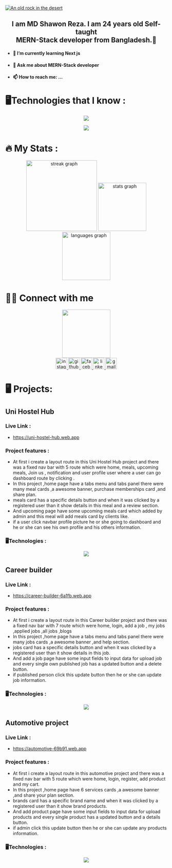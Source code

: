 




[![An old rock in the desert](https://i.ibb.co/jWBTd6g/Purple-Abstract-Graphic-Design-Linked-In-Article-Cover-Image.png "Shiprock, New Mexico by Beau Rogers")](https://www.flickr.com/photos/beaurogers/31833779864/in/photolist-Qv3rFw-34mt9F-a9Cmfy-5Ha3Zi-9msKdv-o3hgjr-hWpUte-4WMsJ1-KUQ8N-deshUb-vssBD-6CQci6-8AFCiD-zsJWT-nNfsgB-dPDwZJ-bn9JGn-5HtSXY-6CUhAL-a4UTXB-ugPum-KUPSo-fBLNm-6CUmpy-4WMsc9-8a7D3T-83KJev-6CQ2bK-nNusHJ-a78rQH-nw3NvT-7aq2qf-8wwBso-3nNceh-ugSKP-4mh4kh-bbeeqH-a7biME-q3PtTf-brFpgb-cg38zw-bXMZc-nJPELD-f58Lmo-bXMYG-bz8AAi-bxNtNT-bXMYi-bXMY6-bXMYv)



<div >
<h2 align="center">I am MD Shawon Reza. I am 24 years old Self-taught <br> MERN-Stack developer from Bangladesh.🚀</h2>
<ul>
<li> <h4>🌱 I’m currently learning Next js</h4> </li>
<li> <h4> 💬 Ask me about MERN-Stack developer</h4></li>
<li>  <h4>📫 How to reach me: ... </h4></li>
</ul>
</div>


 # 🖥️Technologies that I know :
<!-- <h1>🖥️Technologies that I know :</h1> -->
<p align="center">
  <a href="https://skillicons.dev">
    <img src="https://skillicons.dev/icons?i=react,js,html,css,tailwind,materialui&perline=6" />
  </a>
</p>
<p align="center" >
  <a href="https://skillicons.dev">
    <img src="https://skillicons.dev/icons?i=nodejs,mongodb,firebase,github,figma&perline=6" />
  </a>
</p>


# 🔥   My Stats :
<!-- <h1 align="left">🔥   My Stats :</h1> -->

<div align="center">
  <img src="https://streak-stats.demolab.com?user=mdshawonreza&locale=en&mode=daily&theme=dark&hide_border=false&border_radius=5&order=3" height="220" alt="streak graph"  />

  <img src="https://github-readme-stats.vercel.app/api?username=mdshawonreza&hide_title=false&hide_rank=false&show_icons=true&include_all_commits=true&count_private=true&disable_animations=false&theme=dracula&locale=en&hide_border=false" height="150" alt="stats graph"  />
  <img src="https://github-readme-stats.vercel.app/api/top-langs?username=mdshawonreza&locale=en&hide_title=false&layout=compact&card_width=320&langs_count=5&theme=dracula&hide_border=false" height="150" alt="languages graph"  />
</div>

# 💁‍♂️ Connect with me
<!-- <h1>💁‍♂️ Connect with me </h1> -->

<div align="center">
  <img height="150" src="https://camo.githubusercontent.com/62da68eb62b1e5f175f7d1f0191dd89a653d7908feb22d37d4a0ab07365d6791/68747470733a2f2f6d656469612e67697068792e636f6d2f6d656469612f4d3967624264396e6244724f5475314d71782f67697068792e676966"  />
</div>

<div align="center">
<a href="https://instagram.com/shawon.fahad" target="blank">
<img src="https://img.shields.io/static/v1?message=Instagram&logo=instagram&label=&color=E4405F&logoColor=white&labelColor=&style=for-the-badge" height="35" alt="instagram logo"  />
</a>
<a href="https://github.com/mdshawonreza" target="blank">
<img src="https://img.shields.io/static/v1?message=Github&logo=github&label=&color=gray&logoColor=white&labelColor=&style=for-the-badge" height="35" alt="github logo"  />
</a>
<a href="https://www.facebook.com/md.shawonrj?mibextid=ZbWKwL" target="blank">
<img src="https://img.shields.io/static/v1?message=Facebook&logo=facebook&label=&color=blue&logoColor=white&labelColor=&style=for-the-badge" height="35" alt="facebook logo"  />
</a>

<a href="https://linkedin.com/in/md-shawon-reza-6840b8224" target="blank">
 <img src="https://img.shields.io/static/v1?message=LinkedIn&logo=linkedin&label=&color=0077B5&logoColor=white&labelColor=&style=for-the-badge" height="35" alt="linkedin logo"  />
</a>
<a href="https://mail.google.com/mail/u/0/#inbox" target="blank">
  <img src="https://img.shields.io/static/v1?message=Gmail&logo=gmail&label=&color=D14836&logoColor=white&labelColor=&style=for-the-badge" height="35" alt="gmail logo"/>
</a>
</div>

# 🖥️ Projects:


## Uni Hostel Hub 

### Live Link :
- https://uni-hostel-hub.web.app

### Project features  :
- At first i create a layout route in this Uni Hostel Hub project and there was a fixed nav bar with 5 route which were home, meals, upcoming meals, Join us , notification and user profile user where a user can go dashboard route by clicking .
- In this project ,home page have a tabs menu and tabs panel there were many meal cards ,a awesome banner, purchase memberships card ,and share plan.
- meals card has a specific details button and when it was clicked by a registered user than it show details in this meal and a review section.
- And upcoming page have some upcoming meals card which added by admin and this meal will add meals card by clients like.
- if a user click navbar profile picture he or she going to dashboard and he or she can see his own profile and his others information.
 ### 🖥️Technologies  :
<!-- <h1>🖥️Technologies that I know :</h1> -->
<p align="center">
  <a href="https://skillicons.dev">
    <img src="https://skillicons.dev/icons?i=react,js,html,css,tailwind,nodejs,mongodb,firebase,github,materialui&perline=6" />
  </a>
</p>




## Career builder

### Live Link :
- https://career-builder-6a1fb.web.app

### Project features :
- At first i create a layout route in this Career builder project and there was a fixed nav bar with 7 route which were home, login, add a job , my jobs ,applied jobs ,all jobs ,blogs
- In this project ,home page have a tabs menu and tabs panel there were many jobs cards ,a awesome banner ,and help section.
- jobs card has a specific details button and when it was clicked by a registered user than it show details in this job.
- And add a job page have some input fields to input data for upload job and every single own published job has a updated button and a delete button.
- if published person click this update button then he or she can update job information.

 ### 🖥️Technologies  :
<!-- <h1>🖥️Technologies that I know :</h1> -->
<p align="center">
  <a href="https://skillicons.dev">
    <img src="https://skillicons.dev/icons?i=react,js,html,css,tailwind,nodejs,mongodb,firebase,github,materialui&perline=6" />
  </a>
</p>






## Automotive project

### Live Link :
- https://automotive-69b91.web.app
### Project features :
- At first i create a layout route in this automotive project and there was a fixed nav bar with 5 route which were home, login, register, add product and my cart.
- In this project ,home page have 6 services cards ,a awesome banner ,and share your plan section.
- brands card has a specific brand name and when it was clicked by a registered user than it show brand products.
- And add product page have some input fields to input data for upload products and every single product has a updated button and a details button.
- if admin click this update button then he or she can update any products information.

 ### 🖥️Technologies  :
<!-- <h1>🖥️Technologies that I know :</h1> -->
<p align="center">
  <a href="https://skillicons.dev">
    <img src="https://skillicons.dev/icons?i=react,js,html,css,tailwind,nodejs,mongodb,firebase,github,materialui&perline=6" />
  </a>
</p>




